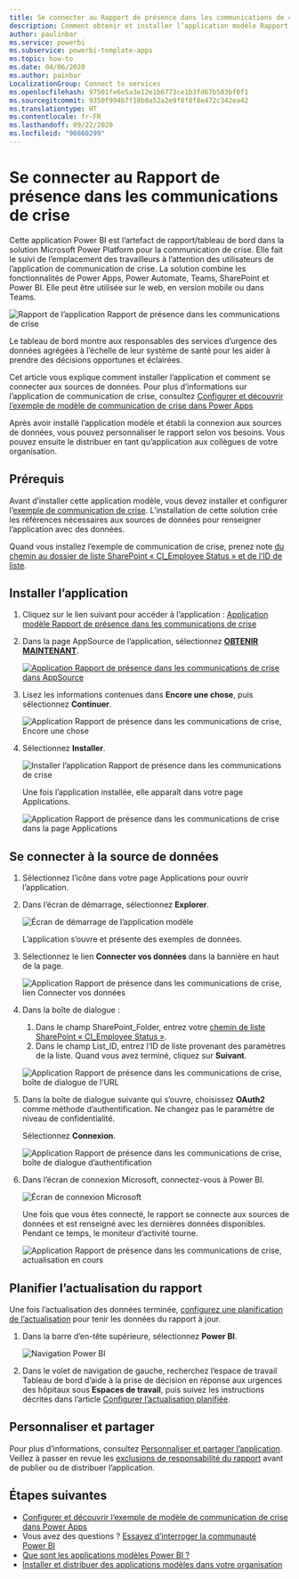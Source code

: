 ```yaml
---
title: Se connecter au Rapport de présence dans les communications de crise
description: Comment obtenir et installer l’application modèle Rapport de présence dans les communications de crise dans le contexte du COVID-19 et comment se connecter aux données
author: paulinbar
ms.service: powerbi
ms.subservice: powerbi-template-apps
ms.topic: how-to
ms.date: 04/06/2020
ms.author: painbar
LocalizationGroup: Connect to services
ms.openlocfilehash: 97501fe6e5a3e12e1b6773ce1b3fd67b503bf0f1
ms.sourcegitcommit: 9350f994b7f18b0a52a2e9f8f8f8e472c342ea42
ms.translationtype: HT
ms.contentlocale: fr-FR
ms.lasthandoff: 09/22/2020
ms.locfileid: "90860299"
---
```

# <a name="connect-to-the-crisis-communication-presence-report"></a>Se connecter au Rapport de présence dans les communications de crise

Cette application Power BI est l’artefact de rapport/tableau de bord dans la solution Microsoft Power Platform pour la communication de crise. Elle fait le suivi de l’emplacement des travailleurs à l’attention des utilisateurs de l’application de communication de crise. La solution combine les fonctionnalités de Power Apps, Power Automate, Teams, SharePoint et Power BI. Elle peut être utilisée sur le web, en version mobile ou dans Teams.

![Rapport de l’application Rapport de présence dans les communications de crise](media/service-connect-to-crisis-communication-presence-report/service-crisis-communication-presence-report.png)

Le tableau de bord montre aux responsables des services d’urgence des données agrégées à l’échelle de leur système de santé pour les aider à prendre des décisions opportunes et éclairées.

Cet article vous explique comment installer l’application et comment se connecter aux sources de données. Pour plus d’informations sur l’application de communication de crise, consultez [Configurer et découvrir l’exemple de modèle de communication de crise dans Power Apps](/powerapps/maker/canvas-apps/sample-crisis-communication-app)

Après avoir installé l’application modèle et établi la connexion aux sources de données, vous pouvez personnaliser le rapport selon vos besoins. Vous pouvez ensuite le distribuer en tant qu’application aux collègues de votre organisation.

## <a name="prerequisites"></a>Prérequis

Avant d’installer cette application modèle, vous devez installer et configurer l’[exemple de communication de crise](/powerapps/maker/canvas-apps/sample-crisis-communication-app). L’installation de cette solution crée les références nécessaires aux sources de données pour renseigner l’application avec des données.

Quand vous installez l’exemple de communication de crise, prenez note [du chemin au dossier de liste SharePoint « CI_Employee Status » et de l’ID de liste](/powerapps/maker/canvas-apps/sample-crisis-communication-app#monitor-office-absences-with-power-bi).

## <a name="install-the-app"></a>Installer l’application

1. Cliquez sur le lien suivant pour accéder à l’application : [Application modèle Rapport de présence dans les communications de crise](https://appsource.microsoft.com/en-us/product/power-bi/pbi-contentpacks.crisiscomms)

1. Dans la page AppSource de l’application, sélectionnez [**OBTENIR MAINTENANT**](https://appsource.microsoft.com/en-us/product/power-bi/pbi-contentpacks.crisiscomms).

    [![Application Rapport de présence dans les communications de crise dans AppSource](media/service-connect-to-crisis-communication-presence-report/service-crisis-communication-presence-report-app-appsource-get-it-now.png)](https://appsource.microsoft.com/en-us/product/power-bi/pbi-contentpacks.crisiscomms)

1. Lisez les informations contenues dans **Encore une chose**, puis sélectionnez **Continuer**.

    ![Application Rapport de présence dans les communications de crise, Encore une chose](media/service-connect-to-crisis-communication-presence-report/service-crisis-communication-presence-report-1-more-thing.png)

1. Sélectionnez **Installer**. 

    ![Installer l’application Rapport de présence dans les communications de crise](media/service-connect-to-crisis-communication-presence-report/service-crisis-communication-presence-report-select-install.png)

    Une fois l’application installée, elle apparaît dans votre page Applications.

   ![Application Rapport de présence dans les communications de crise dans la page Applications](media/service-connect-to-crisis-communication-presence-report/service-crisis-communication-presence-report-app-apps-page-icon.png)

## <a name="connect-to-data-sources"></a>Se connecter à la source de données

1. Sélectionnez l’icône dans votre page Applications pour ouvrir l’application.

1. Dans l’écran de démarrage, sélectionnez **Explorer**.

   ![Écran de démarrage de l’application modèle](media/service-connect-to-crisis-communication-presence-report/service-crisis-communication-presence-report-app-splash-screen.png)

   L’application s’ouvre et présente des exemples de données.

1. Sélectionnez le lien **Connecter vos données** dans la bannière en haut de la page.

   ![Application Rapport de présence dans les communications de crise, lien Connecter vos données](media/service-connect-to-crisis-communication-presence-report/service-crisis-communication-presence-report-app-connect-data.png)

1. Dans la boîte de dialogue :
   1. Dans le champ SharePoint_Folder, entrez votre [chemin de liste SharePoint « CI_Employee Status »](/powerapps/maker/canvas-apps/sample-crisis-communication-app#monitor-office-absences-with-power-bi).
   1. Dans le champ List_ID, entrez l’ID de liste provenant des paramètres de la liste. Quand vous avez terminé, cliquez sur **Suivant**.

   ![Application Rapport de présence dans les communications de crise, boîte de dialogue de l’URL](media/service-connect-to-crisis-communication-presence-report/service-crisis-communication-presence-report-app-url-dialog.png)

1. Dans la boîte de dialogue suivante qui s’ouvre, choisissez **OAuth2** comme méthode d’authentification. Ne changez pas le paramètre de niveau de confidentialité.

   Sélectionnez **Connexion**.

   ![Application Rapport de présence dans les communications de crise, boîte de dialogue d’authentification](media/service-connect-to-crisis-communication-presence-report/service-crisis-communication-presence-report-app-authentication-dialog.png)

1. Dans l’écran de connexion Microsoft, connectez-vous à Power BI.

   ![Écran de connexion Microsoft](media/service-connect-to-crisis-communication-presence-report/service-crisis-communication-presence-report-app-microsoft-login.png)

   Une fois que vous êtes connecté, le rapport se connecte aux sources de données et est renseigné avec les dernières données disponibles. Pendant ce temps, le moniteur d’activité tourne.

   ![Application Rapport de présence dans les communications de crise, actualisation en cours](media/service-connect-to-crisis-communication-presence-report/service-crisis-communication-presence-report-app-refresh-monitor.png)

## <a name="schedule-report-refresh"></a>Planifier l’actualisation du rapport

Une fois l’actualisation des données terminée, [configurez une planification de l’actualisation](../connect-data/refresh-scheduled-refresh.md) pour tenir les données du rapport à jour.

1. Dans la barre d’en-tête supérieure, sélectionnez **Power BI**.

   ![Navigation Power BI](media/service-connect-to-crisis-communication-presence-report/service-crisis-communication-presence-report-app-powerbi-breadcrumb.png)

1. Dans le volet de navigation de gauche, recherchez l’espace de travail Tableau de bord d’aide à la prise de décision en réponse aux urgences des hôpitaux sous **Espaces de travail**, puis suivez les instructions décrites dans l’article [Configurer l’actualisation planifiée](../connect-data/refresh-scheduled-refresh.md).

## <a name="customize-and-share"></a>Personnaliser et partager

Pour plus d’informations, consultez [Personnaliser et partager l’application](../connect-data/service-template-apps-install-distribute.md#customize-and-share-the-app). Veillez à passer en revue les [exclusions de responsabilité du rapport](../create-reports/sample-covid-19-us.md#disclaimers) avant de publier ou de distribuer l’application.

## <a name="next-steps"></a>Étapes suivantes
* [Configurer et découvrir l’exemple de modèle de communication de crise dans Power Apps](/powerapps/maker/canvas-apps/sample-crisis-communication-app)
* Vous avez des questions ? [Essayez d’interroger la communauté Power BI](https://community.powerbi.com/)
* [Que sont les applications modèles Power BI ?](../connect-data/service-template-apps-overview.md)
* [Installer et distribuer des applications modèles dans votre organisation](../connect-data/service-template-apps-install-distribute.md)